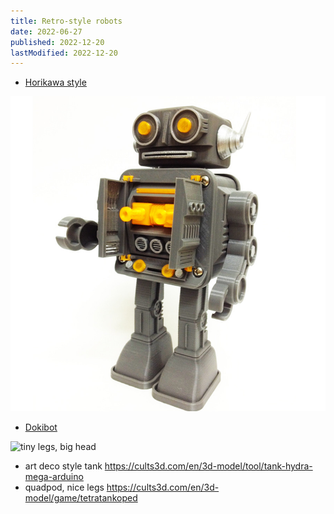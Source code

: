```yaml
---
title: Retro-style robots
date: 2022-06-27
published: 2022-12-20
lastModified: 2022-12-20
---
```



- [Horikawa style](https://cults3d.com/en/3d-model/game/robot-horikawa-style)

![retro robot](./robot-horikawa-style.jpg)

- [Dokibot](https://cults3d.com/en/3d-model/gadget/dokibot-desktop-toy-applepencil-1-charging-dock-hanknobles)

![tiny legs, big head](https://cults3d.com/en/3d-model/gadget/dokibot-desktop-toy-applepencil-1-charging-dock-hanknobles)

- art deco style tank https://cults3d.com/en/3d-model/tool/tank-hydra-mega-arduino
- quadpod, nice legs https://cults3d.com/en/3d-model/game/tetratankoped
